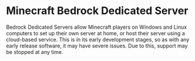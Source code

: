 # Minecraft Bedrock Dedicated Server

Bedrock Dedicated Servers allow Minecraft players on Windows and Linux computers to set up their own server at home, or host their server using a cloud-based service. This is in its early development stages, so as with any early release software, it may have severe issues. Due to this, support may be stopped at any time. 
